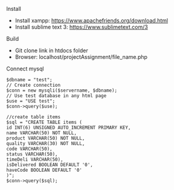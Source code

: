 Install
- Install xampp: https://www.apachefriends.org/download.html
- Install sublime text 3: https://www.sublimetext.com/3

Build
- Git clone link in htdocs folder
- Browser: localhost/projectAssignment/file_name.php

Connect mysql
  ```$servername = "localhost";
  $dbname = "test";
  // Create connection
  $conn = new mysqli($servername, $dbname);
  // Use test database in any html page
  $use = "USE test";
  $conn->query($use);
  
  //create table items
  $sql = "CREATE TABLE items (
  id INT(6) UNSIGNED AUTO_INCREMENT PRIMARY KEY, 
  name VARCHAR(50) NOT NULL,
  product VARCHAR(50) NOT NULL,
  quality VARCHAR(30) NOT NULL,
  code VARCHAR(50),
  status VARCHAR(50),
  timeDeli VARCHAR(50),
  isDelivered BOOLEAN DEFAULT '0',
  haveCode BOOLEAN DEFAULT '0'
  )";
  $conn->query($sql);
